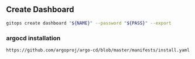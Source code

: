 ## Create Dashboard

```bash
gitops create dashboard "${NAME}" --password "${PASS}" --export
```

### argocd installation

```bash
https://github.com/argoproj/argo-cd/blob/master/manifests/install.yaml